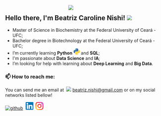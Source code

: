 <img align='right' src="https://media.giphy.com/media/H1AOWKdxMoWAePVh0v/giphy.gif" width="300">

## Hello there, I'm Beatriz Caroline Nishi! <img src="https://media.giphy.com/media/mGcNjsfWAjY5AEZNw6/giphy.gif" width="50">

- Master of Science in Biochemistry at the Federal University of Ceará - UFC;
- Bachelor degree in Biotechnology at the Federal University of Ceará - UFC;
- I’m currently learning **Python** <img title="Python" src="https://raw.githubusercontent.com/bcnishi/bcnishi/master/images/python.svg" height="20" /> and **SQL**;
- I'm passionate about **Data Science** and **IA**;
- I’m looking for help with learning about **Deep Learning** and **Big Data**.

### :mailbox:  How to reach me:
You can send me an email at&nbsp; <img src='https://user-images.githubusercontent.com/25087769/87174308-a4680f00-c2df-11ea-90b0-5fa1fa76d2f1.png' height='15'>  beatriz.nishi@gmail.com or on my social networks listed bellow! 

<p float="left">

[<img src='https://cdn.jsdelivr.net/npm/simple-icons@3.0.1/icons/github.svg' alt='github' height='25'>](https://github.com/bcnishi)&nbsp;
[<img src='https://raw.githubusercontent.com/bcnishi/bcnishi/master/images/Linkedin.svg' alt='linkedin' height='25'>](https://www.linkedin.com/in/beatriz-caroline-nishi-07948618b/)&nbsp;
[<img src='https://raw.githubusercontent.com/bcnishi/bcnishi/master/images/Instagram.svg' alt='instagram' height='25'>](https://www.instagram.com/beatrizcnishi/)&nbsp;

</p>
